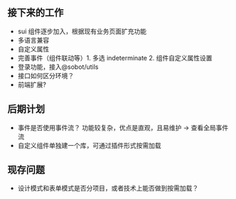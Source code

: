 ## 接下来的工作

- sui 组件逐步加入，根据现有业务页面扩充功能
- 多语言兼容
- 自定义属性
- 完善事件（组件联动等）1. 多选 indeterminate 2. 组件自定义属性设置
- 登录功能，接入@sobot/utils
- 接口如何区分环境？
- 前端扩展?

## 后期计划

- 事件是否使用事件流？ 功能较复杂，优点是直观，且易维护 -> 查看全局事件流
- 自定义组件单独建一个库，可通过插件形式按需加载

## 现存问题

- 设计模式和表单模式是否分项目，或者技术上能否做到按需加载？
